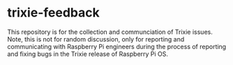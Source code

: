 # trixie-feedback

This repository is for the collection and communciation of Trixie issues.  Note, this is not for random discussion, only for reporting and communicating with Raspberry Pi engineers during the process of reporting and fixing bugs in the Trixie release of Raspberry Pi OS.
